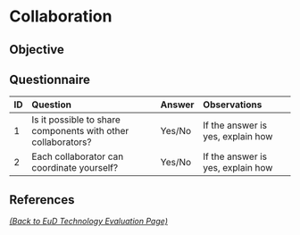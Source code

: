 # Collaboration

## Objective

## Questionnaire

| ID | Question | Answer | Observations |
|:---|:----------------------------------------------------|:------------------|:------------------|
| 1 | Is it possible to share components with other collaborators? | Yes/No | If the answer is yes, explain how |
| 2 | Each collaborator can coordinate yourself? | Yes/No | If the answer is yes, explain how |


## References

_[(Back to EuD Technology Evaluation Page)](../eud_technology_evaluation)_
